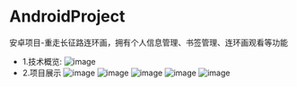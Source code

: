 # AndroidProject
安卓项目-重走长征路连环画，拥有个人信息管理、书签管理、连环画观看等功能
- 1.技术概览:
  ![image](https://github.com/Jackylovemm/AndroidProject/assets/67812419/f776cb35-5baa-47b5-9c18-194cf40ee449)
- 2.项目展示
 ![image](https://github.com/Jackylovemm/AndroidProject/assets/67812419/2df0cacc-285f-47cd-aff8-409a347ad564)
 ![image](https://github.com/Jackylovemm/AndroidProject/assets/67812419/0bbf3b7f-ea29-40c5-aab5-5683e92bce2b)
![image](https://github.com/Jackylovemm/AndroidProject/assets/67812419/f1822e4e-9fb3-449e-baf6-3cbf76ea1257)
![image](https://github.com/Jackylovemm/AndroidProject/assets/67812419/ce3f8a29-e10e-49fa-9c01-85a10cdf15a6)
![image](https://github.com/Jackylovemm/AndroidProject/assets/67812419/9e859583-e17f-45d0-a221-c53fe6ff3e6e)
